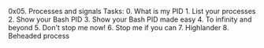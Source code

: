 0x05. Processes and signals
	Tasks:
		0. What is my PID
		1. List your processes
		2. Show your Bash PID
		3. Show your Bash PID made easy
		4. To infinity and beyond
		5. Don't stop me now!
		6. Stop me if you can
		7. Highlander
		8. Beheaded process
